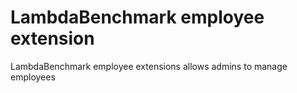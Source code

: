 # LambdaBenchmark employee extension

LambdaBenchmark employee extensions allows admins to manage employees
